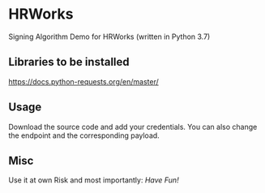 # HRWorks
Signing Algorithm Demo for HRWorks (written in Python 3.7)

## Libraries to be installed ##
https://docs.python-requests.org/en/master/

## Usage ##
Download the source code and add your credentials.
You can also change the endpoint and the corresponding payload.

## Misc ##
Use it at own Risk
and most importantly: *Have Fun!*
